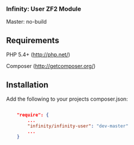 ### Infinity: User ZF2 Module

Master: no-build

## Requirements

PHP 5.4+ (http://php.net/)

Composer (http://getcomposer.org/)


## Installation

Add the following to your projects composer.json:

```json

    "require": {
        ...
        "infinity/infinity-user": "dev-master"
        ...
    }

```
